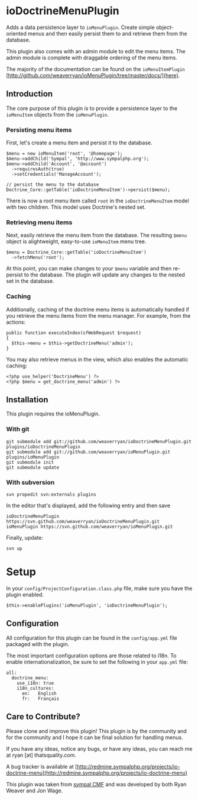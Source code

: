 ioDoctrineMenuPlugin
====================

Adds a data persistence layer to `ioMenuPlugin`. Create simple object-oriented
menus and then easily persist them to and retrieve them from the database.

This plugin also comes with an admin module to edit the menu items. The
admin module is complete with draggable ordering of the menu items.

The majority of the documentation can be found on the `ioMenuItemPlugin`
[http://github.com/weaverryan/ioMenuPlugin/tree/master/docs/](here).

Introduction
------------

The core purpose of this plugin is to provide a persistence layer to the
`ioMenuItem` objects from the `ioMenuPlugin`.

### Persisting menu items

First, let's create a menu item and persist it to the database.

    $menu = new ioMenuItem('root', '@homepage');
    $menu->addChild('Sympal', 'http://www.sympalphp.org');
    $menu->addChild('Account', '@account')
      ->requiresAuth(true)
      ->setCredentials('ManageAccount');

    // persist the menu to the database
    Doctrine_Core::getTable('ioDoctrineMenuItem')->persist($menu);

There is now a root menu item called `root` in the `ioDoctrineMenuItem`
model with two children. This model uses Doctrine's nested set.

### Retrieving menu items

Next, easily retrieve the menu item from the database. The resulting
`$menu` object is alightweight, easy-to-use `ioMenuItem` menu tree.

    $menu = Doctrine_Core::getTable('ioDoctrineMenuItem')
      ->fetchMenu('root');

At this point, you can make changes to your `$menu` variable and then
re-persist to the database. The plugin will update any changes to the
nested set in the database.

### Caching

Additionally, caching of the doctrine menu items is automatically handled
if you retrieve the menu items from the menu manager. For example, from
the actions:

    public function executeIndex(sfWebRequest $request)
    {
      $this->menu = $this->getDoctrineMenu('admin');
    }

You may also retrieve menus in the view, which also enables the automatic
caching:

    <?php use_helper('DoctrineMenu') ?>
    <?php $menu = get_doctrine_menu('admin') ?>

Installation
------------

This plugin requires the ioMenuPlugin.

### With git

    git submodule add git://github.com/weaverryan/ioDoctrineMenuPlugin.git plugins/ioDoctrineMenuPlugin
    git submodule add git://github.com/weaverryan/ioMenuPlugin.git plugins/ioMenuPlugin
    git submodule init
    git submodule update

### With subversion

    svn propedit svn:externals plugins

In the editor that's displayed, add the following entry and then save

    ioDoctrineMenuPlugin https://svn.github.com/weaverryan/ioDoctrineMenuPlugin.git
    ioMenuPlugin https://svn.github.com/weaverryan/ioMenuPlugin.git

Finally, update:

    svn up

# Setup

In your `config/ProjectConfiguration.class.php` file, make sure you have
the plugin enabled.

    $this->enablePlugins('ioMenuPlugin', 'ioDoctrineMenuPlugin');

Configuration
-------------

All configuration for this plugin can be found in the `config/app.yml`
file packaged with the plugin.

The most important configuration options are those related to i18n. To
enable internationalization, be sure to set the following in your `app.yml`
file:

    all:
      doctrine_menu:
        use_i18n: true
        i18n_cultures:
          en:   English
          fr:   Français

Care to Contribute?
-------------------

Please clone and improve this plugin! This plugin is by the community and
for the community and I hope it can be final solution for handling menus.

If you have any ideas, notice any bugs, or have any ideas, you can reach
me at ryan [at] thatsquality.com.

A bug tracker is available at
[http://redmine.sympalphp.org/projects/io-doctrine-menu](http://redmine.sympalphp.org/projects/io-doctrine-menu)

This plugin was taken from [sympal CMF](http://www.sympalphp.org) and was
developed by both Ryan Weaver and Jon Wage.
